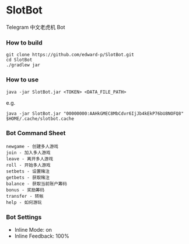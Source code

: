 # SlotBot
Telegram 中文老虎机 Bot

### How to build
```
git clone https://github.com/edward-p/SlotBot.git
cd SlotBot
./gradlew jar
```

### How to use
```
java -jar SlotBot.jar <TOKEN> <DATA_FILE_PATH>
```
e.g.

```
java -jar SlotBot.jar "00000000:AAHkGMEC8MbCdvr6IjJb4kEkP76bU8NOFQ8" $HOME/.cache/slotbot.cache
```

### Bot Command Sheet
```
newgame - 创建多人游戏
join - 加入多人游戏
leave - 离开多人游戏
roll - 开始多人游戏
setbets - 设置赌注
getbets - 获取赌注
balance - 获取当前账户筹码
bonus - 奖励筹码
transfer - 转帐
help - 如何游玩
```

### Bot Settings
- Inline Mode: on
- Inline Feedback: 100%


